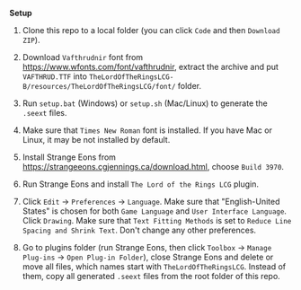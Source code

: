 **Setup**

1. Clone this repo to a local folder (you can click `Code` and then `Download ZIP`).

2. Download `Vafthrudnir` font from https://www.wfonts.com/font/vafthrudnir, extract the archive
and put `VAFTHRUD.TTF` into `TheLordOfTheRingsLCG-B/resources/TheLordOfTheRingsLCG/font/` folder.

3. Run `setup.bat` (Windows) or `setup.sh` (Mac/Linux) to generate the `.seext` files.

4. Make sure that `Times New Roman` font is installed.  If you have Mac or Linux, it may be not
installed by default.

5. Install Strange Eons from https://strangeeons.cgjennings.ca/download.html, choose `Build 3970`.

6. Run Strange Eons and install `The Lord of the Rings LCG` plugin.

7. Click `Edit` -> `Preferences` -> `Language`.  Make sure that "English-United States" is chosen
for both `Game Language` and `User Interface Language`.  Click `Drawing`.  Make sure that
`Text Fitting Methods` is set to `Reduce Line Spacing and Shrink Text`.  Don't change any other
preferences.

8. Go to plugins folder (run Strange Eons, then click `Toolbox` -> `Manage Plug-ins` -> `Open Plug-in Folder`),
close Strange Eons and delete or move all files, which names start with `TheLordOfTheRingsLCG`.  Instead of them,
copy all generated `.seext` files from the root folder of this repo.